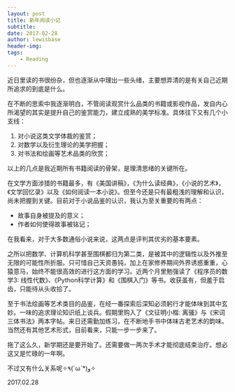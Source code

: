 ```yaml
---
layout: post
title: 新年阅读小记
subtitle:
date: 2017-02-28
author: lewisbase
header-img:
tags: 
    - Reading
---
```


近日里读的书很纷杂，但也逐渐从中理出一些头绪，主要想弄清的是有关自己近期所追求的到底是什么。

在不断的思索中我逐渐明白，不管阅读观赏什么品类的书籍或影视作品，发自内心所渴望的其实是提升自己的鉴赏能力，建立成熟的美学标准。具体往下又有几个小支线：

1. 对小说这类文学体裁的鉴赏；
2. 对数学以及衍生理论的美学把握；
3. 对书法和绘画等艺术品类的欣赏；

以上的几点是我近期所有书籍阅读的骨架，是理清思绪的关键所在。

在文学方面涉猎的书籍最多，有《美国讲稿》，《为什么读经典》，《小说的艺术》，《文学回忆录》以及《如何阅读一本小说》。但至今还是只有最粗浅的理解和认识，尚未把握到关键。目前对于小说品鉴的认识，我认为至关重要的有两点：

* 故事自身被提及的意义；
* 作者如何使得故事被铭记；

在我看来，对于大多数通俗小说来说，这两点是评判其优劣的基本要素。

之所以把数学、计算机科学甚至围棋都归为第二类，是被其中的逻辑性以及外推至无限的可能性所折服。只可惜自己天资愚钝，加上在家修养期间外界诱惑重重，心猿意马，始终不能很高效的进行这方面的学习。近两个月里勉强读了《程序员的数学3: 线性代数》、《Python科学计算》和《围棋入门》等书。收获虽有，但羞于启齿，只能待从头收拾了。

至于书法绘画等艺术类目的品鉴，在经一番探索后深知必须躬行才能体味到其中玄妙。一味的追求理论知识纸上谈兵。假期里购入了《文征明小楷: 离骚》与《宋词三体书法》两本字帖。来日还需勤加练习，在不断地手书中体味古老艺术的韵味。当然还有其他艺术形式，目前看来，只能一步一步来了。

拖了这么久，新学期还是要开始了。还需要做一两次手术才能彻底结束治疗。想必这又是忙碌的一年啊。

不过又有什么关系呢✧٩(ˊωˋ*)و✧

2017.02.28